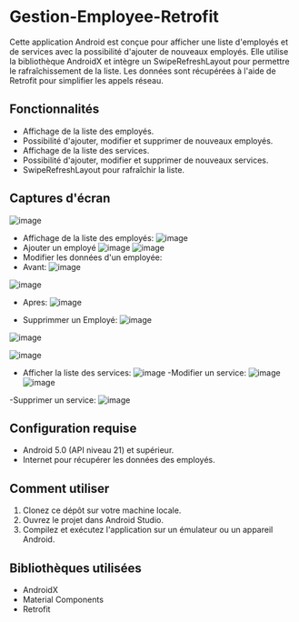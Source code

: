 # Gestion-Employee-Retrofit

Cette application Android est conçue pour afficher une liste d'employés et de services avec la possibilité d'ajouter de nouveaux employés. Elle utilise la bibliothèque AndroidX et intègre un SwipeRefreshLayout pour permettre le rafraîchissement de la liste. Les données sont récupérées à l'aide de Retrofit pour simplifier les appels réseau.

## Fonctionnalités

- Affichage de la liste des employés.
- Possibilité d'ajouter, modifier et supprimer de nouveaux employés.
- Affichage de la liste des services.
- Possibilité d'ajouter, modifier et supprimer de nouveaux services.
- SwipeRefreshLayout pour rafraîchir la liste.

## Captures d'écran
![image](https://github.com/AcetaCrenu/Gestion-Employee-Retrofit/assets/127788237/0a6111a6-b169-4db4-9f82-ab91e6c22d8e)
- Affichage de la liste des employés:
![image](https://github.com/AcetaCrenu/Gestion-Employee-Retrofit/assets/127788237/e396388f-7a6c-4d77-9b76-cc58402d5aa8)
- Ajouter un employé
![image](https://github.com/AcetaCrenu/Gestion-Employee-Retrofit/assets/127788237/a9af6c7c-ec60-49fd-8896-868ab60cb12f)
![image](https://github.com/AcetaCrenu/Gestion-Employee-Retrofit/assets/127788237/d7e28696-af33-4d99-a4f0-1715bd46d424)
- Modifier les données d'un employée:
- Avant: 
![image](https://github.com/AcetaCrenu/Gestion-Employee-Retrofit/assets/127788237/c9cf30f5-2064-4eb4-96df-a6f0225d4117)

![image](https://github.com/AcetaCrenu/Gestion-Employee-Retrofit/assets/127788237/8a644211-5d73-4d34-874d-af78104e3cb4)
- Apres: 
![image](https://github.com/AcetaCrenu/Gestion-Employee-Retrofit/assets/127788237/86123e30-d077-4d32-bbea-04854388af6f)

- Supprimmer un Employé:
![image](https://github.com/AcetaCrenu/Gestion-Employee-Retrofit/assets/127788237/8a644211-5d73-4d34-874d-af78104e3cb4)

![image](https://github.com/AcetaCrenu/Gestion-Employee-Retrofit/assets/127788237/e483d55a-b726-4932-a8a6-efc76514c8bb)

![image](https://github.com/AcetaCrenu/Gestion-Employee-Retrofit/assets/127788237/d8ee58b7-6f52-4237-b399-ad2dc847eb77)

- Afficher la liste des services:
![image](https://github.com/AcetaCrenu/Gestion-Employee-Retrofit/assets/127788237/64ecbf4d-cec3-443d-ac05-06e34ec041d5)
-Modifier un service:
![image](https://github.com/AcetaCrenu/Gestion-Employee-Retrofit/assets/127788237/98ed672e-4595-4e15-91bd-7d741bf67f1e)
![image](https://github.com/AcetaCrenu/Gestion-Employee-Retrofit/assets/127788237/1cf59f93-328f-4861-8d8f-24348c490775)

-Supprimer un service:
![image](https://github.com/AcetaCrenu/Gestion-Employee-Retrofit/assets/127788237/1c7d25c3-f259-4357-9e64-5e04123485d8)


## Configuration requise

- Android 5.0 (API niveau 21) et supérieur.
- Internet pour récupérer les données des employés.

## Comment utiliser

1. Clonez ce dépôt sur votre machine locale.
2. Ouvrez le projet dans Android Studio.
3. Compilez et exécutez l'application sur un émulateur ou un appareil Android.

## Bibliothèques utilisées

- AndroidX
- Material Components
- Retrofit


